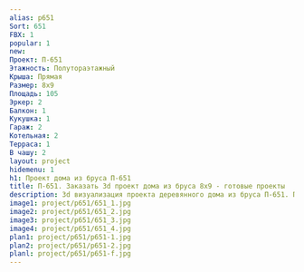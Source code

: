 ```yaml
---
alias: p651
Sort: 651
FBX: 1
popular: 1
new: 
Проект: П-651
Этажность: Полутораэтажный
Крыша: Прямая
Размер: 8х9
Площадь: 105
Эркер: 2
Балкон: 1
Кукушка: 1
Гараж: 2
Котельная: 2
Терраса: 1
В чашу: 2
layout: project
hidemenu: 1
h1: Проект дома из бруса П-651
title: П-651. Заказать 3d проект дома из бруса 8х9 - готовые проекты
description: 3d визуализация проекта деревянного дома из бруса П-651. Площадь 105 м2, размер 8х9. Вы можете внести любые изменения в проект.
image1: project/p651/651_1.jpg
image2: project/p651/651_2.jpg
image3: project/p651/651_3.jpg
image4: project/p651/651_4.jpg
plan1: project/p651/p651-1.jpg
plan2: project/p651/p651-2.jpg
planl: project/p651/p651-f.jpg
---
```

